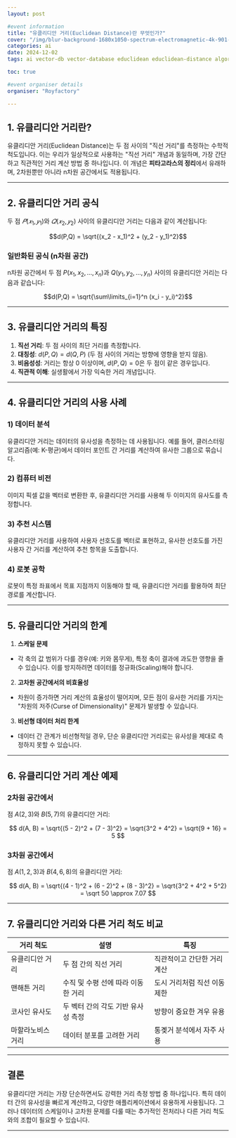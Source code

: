 ```yaml
---
layout: post

#event information
title: "유클리디안 거리(Euclidean Distance)란 무엇인가?"
cover: "/img/blur-background-1680x1050-spectrum-electromagnetic-4k-901-1.jpg"
categories: ai
date: 2024-12-02
tags: ai vector-db vector-database educlidean educlidean-distance algorithm search

toc: true

#event organiser details
organiser: "Royfactory"

---
```


## 1. 유클리디안 거리란?
유클리디안 거리(Euclidean Distance)는 두 점 사이의 "직선 거리"를 측정하는 수학적 척도입니다. 이는 우리가 일상적으로 사용하는 "직선 거리" 개념과 동일하며, 가장 간단하고 직관적인 거리 계산 방법 중 하나입니다. 이 개념은 **피타고라스의 정리**에서 유래하며, 2차원뿐만 아니라 n차원 공간에서도 적용됩니다.

---

## 2. 유클리디안 거리 공식
두 점 $𝑃(𝑥_1, 𝑦_1)$와 $𝑄(𝑥_2, 𝑦_2)$ 사이의 유클리디안 거리는 다음과 같이 계산됩니다:

$$d(P,Q) = \sqrt{(x_2 - x_1)^2 + (y_2 - y_1)^2}$$

### 일반화된 공식 (n차원 공간)
n차원 공간에서 두 점 $P(x_1, x_2, ..., x_n)$과 $Q(y_1, y_2, ..., y_n)$ 사이의 유클리디안 거리는 다음과 같습니다:

$$d(P,Q) = \sqrt{\sum\limits_{i=1}^n (x_i - y_i)^2}$$

---

## 3. 유클리디안 거리의 특징
1. **직선 거리**: 두 점 사이의 최단 거리를 측정합니다.
2. **대칭성**: $d(P, Q) = d(Q,P)$ (두 점 사이의 거리는 방향에 영향을 받지 않음).
3. **비음성성**: 거리는 항상 0 이상이며, $d(P, Q) = 0$은 두 점이 같은 경우입니다.
4. **직관적 이해**: 실생활에서 가장 익숙한 거리 개념입니다.

---

## 4. 유클리디안 거리의 사용 사례

### 1) 데이터 분석
유클리디안 거리는 데이터의 유사성을 측정하는 데 사용됩니다. 예를 들어, 클러스터링 알고리즘(예: K-평균)에서 데이터 포인트 간 거리를 계산하여 유사한 그룹으로 묶습니다.

### 2) 컴퓨터 비전
이미지 픽셀 값을 벡터로 변환한 후, 유클리디안 거리를 사용해 두 이미지의 유사도를 측정합니다.

### 3) 추천 시스템
유클리디안 거리를 사용하여 사용자 선호도를 벡터로 표현하고, 유사한 선호도를 가진 사용자 간 거리를 계산하여 추천 항목을 도출합니다.

### 4) 로봇 공학
로봇이 특정 좌표에서 목표 지점까지 이동해야 할 때, 유클리디안 거리를 활용하여 최단 경로를 계산합니다.

---

## 5. 유클리디안 거리의 한계
1. **스케일 문제**
  - 각 축의 값 범위가 다를 경우(예: 키와 몸무게), 특정 축이 결과에 과도한 영향을 줄 수 있습니다. 이를 방지하려면 데이터를 정규화(Scaling)해야 합니다.
2. **고차원 공간에서의 비효율성**
  - 차원이 증가하면 거리 계산의 효율성이 떨어지며, 모든 점이 유사한 거리를 가지는 "차원의 저주(Curse of Dimensionality)" 문제가 발생할 수 있습니다.
3. **비선형 데이터 처리 한계**
  - 데이터 간 관계가 비선형적일 경우, 단순 유클리디안 거리로는 유사성을 제대로 측정하지 못할 수 있습니다.

---

## 6. 유클리디안 거리 계산 예제
### 2차원 공간에서
점 $A(2, 3)$와 $B(5,7)$의 유클리디안 거리:

$$
d(A, B) = \sqrt{(5 - 2)^2 + (7 - 3)^2} = \sqrt{3^2 + 4^2} = \sqrt{9 + 16} = 5
$$

### 3차원 공간에서
점 $A(1, 2, 3)$과 $B(4, 6, 8)$의 유클리디안 거리:

$$
d(A, B) = \sqrt{(4 - 1)^2 + (6 - 2)^2 + (8 - 3)^2} = \sqrt{3^2 + 4^2 + 5^2} = \sqrt 50 \approx 7.07
$$

---

## 7. 유클리디안 거리와 다른 거리 척도 비교
|거리 척도|설명|특징|
|---|-----|-----|
|유클리디안 거리|두 점 간의 직선 거리|직관적이고 간단한 거리 계산|
|맨해튼 거리|수직 및 수평 선에 따라 이동한 거리|도시 거리처럼 직선 이동 제한|
|코사인 유사도|두 벡터 간의 각도 기반 유사성 측정|방향이 중요한 겨우 유용|
|마할라노비스 거리|데이터 분포를 고려한 거리|통곚거 분석에서 자주 사용|

---

## 결론
유클리디안 거리는 가장 단순하면서도 강력한 거리 측정 방법 중 하나입니다. 특히 데이터 간의 유사성을 빠르게 계산하고, 다양한 애플리케이션에서 유용하게 사용됩니다. 그러나 데이터의 스케일이나 고차원 문제를 다룰 때는 추가적인 전처리나 다른 거리 척도와의 조합이 필요할 수 있습니다.

---
